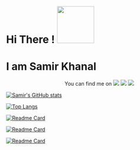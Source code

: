 # Hi There  ! <img src="https://media.giphy.com/media/mDLek2Pl1Q9PwH0dXd/source.gif" width="100"> 

# I am Samir Khanal 
 

</div>

<!-- social links -->
<div align="center">
You can find me on 
<a href="https://samirkhanal35.medium.com/"><img src="https://img.shields.io/badge/medium-%2312100E.svg?&style=flat-square&logo=medium&logoColor=white"></a>
<a href="https://www.linkedin.com/in/samir-khanal-4b9863113/"><img src="https://img.shields.io/badge/linkedin-%230077B5.svg?&style=flat-square&logo=linkedin&logoColor=white"></a>
<a href="https://www.facebook.com/samir.khanal.5851/"><img src="https://img.shields.io/badge/facebook-%2312100E.svg?&style=flat-square&logo=medium&logoColor=white"></a>

</div>



[![Samir's GitHub stats](https://github-readme-stats.vercel.app/api?username=samirkhanal35&show_icons=true&theme=radical)](https://github.com/anuraghazra/github-readme-stats)

[![Top Langs](https://github-readme-stats.vercel.app/api/top-langs/?username=samirkhanal35&theme=radical)](https://github.com/anuraghazra/github-readme-stats)


[![Readme Card](https://github-readme-stats.vercel.app/api/pin/?username=samirkhanal35&repo=Nepali-digit-recognizer&theme=dark&show_owner=true)](https://github.com/samirkhanal35/Nepali-digit-recognizer)


[![Readme Card](https://github-readme-stats.vercel.app/api/pin/?username=samirkhanal35&repo=Nepalireader&theme=dark&show_owner=true)](https://github.com/samirkhanal35/Nepalireader)

[![Readme Card](https://github-readme-stats.vercel.app/api/pin/?username=samirkhanal35&repo=cartoonize-sketch-flask&theme=dark&show_owner=true)](https://github.com/samirkhanal35/cartoonize-sketch-flask)


